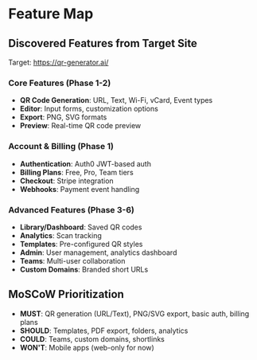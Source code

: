 # Feature Map

## Discovered Features from Target Site
Target: https://qr-generator.ai/

### Core Features (Phase 1-2)
- **QR Code Generation**: URL, Text, Wi-Fi, vCard, Event types
- **Editor**: Input forms, customization options
- **Export**: PNG, SVG formats
- **Preview**: Real-time QR code preview

### Account & Billing (Phase 1)
- **Authentication**: Auth0 JWT-based auth
- **Billing Plans**: Free, Pro, Team tiers
- **Checkout**: Stripe integration
- **Webhooks**: Payment event handling

### Advanced Features (Phase 3-6)
- **Library/Dashboard**: Saved QR codes
- **Analytics**: Scan tracking
- **Templates**: Pre-configured QR styles
- **Admin**: User management, analytics dashboard
- **Teams**: Multi-user collaboration
- **Custom Domains**: Branded short URLs

## MoSCoW Prioritization
- **MUST**: QR generation (URL/Text), PNG/SVG export, basic auth, billing plans
- **SHOULD**: Templates, PDF export, folders, analytics
- **COULD**: Teams, custom domains, shortlinks
- **WON'T**: Mobile apps (web-only for now)
